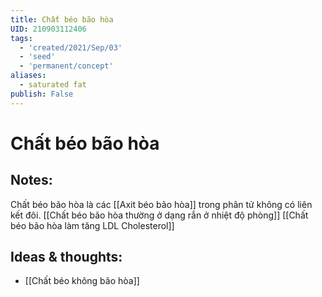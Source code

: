 ```yaml
---
title: Chất béo bão hòa
UID: 210903112406
tags:
  - 'created/2021/Sep/03'
  - 'seed'
  - 'permanent/concept'
aliases:
  - saturated fat
publish: False
---
```

# Chất béo bão hòa

## Notes:
Chất béo bão hòa là các [[Axit béo bão hòa]] trong phân tử không có liên kết đôi.
[[Chất béo bão hòa thường ở dạng rắn ở nhiệt độ phòng]]
[[Chất béo bão hòa làm tăng LDL Cholesterol]]

## Ideas & thoughts:
- [[Chất béo không bão hòa]]
